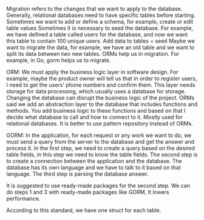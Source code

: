 Migration refers to the changes that we want to apply to the database.
Generally, relational databases need to have specific tables before starting.
Sometimes we want to add or define a schema, for example, create or edit table values
Sometimes it is necessary to seed the database.
For example, we have defined a table called users for the database, and now we want this table to contain 100 unique users.
Add data to tables = seed 
Maybe we want to migrate the data, for example, we have an old table and we want to split its data between two new tables.
ORMs help us in migration.
For example, in Go, gorm helps us to migrate.

ORM:
We must apply the business logic layer in software design.
For example, maybe the product owner will tell us that in order to register users, I need to get the users' phone numbers and confirm them.
This layer needs storage for data processing, which usually uses a database for storage.
Changing the database can disrupt the business logic of the project.
ORMs said we add an abstraction layer to the database that includes functions and methods. You add business logic to these functions and based on that I decide what database to call and how to connect to it.
Mostly used for relational databases.
It is better to use pattern repository instead of ORMs.

GORM:
In the application, for each request or any work we want to do, we must send a query from the server to the database and get the answer and process it.
In the first step, we need to create a query based on the desired table fields, in this step we need to know the table fields.
The second step is to create a connection between the application and the database.
The database has its own language and we have to talk to it based on that language.
The third step is parsing the database answer.

It is suggested to use ready-made packages for the second step.
We can do steps 1 and 3 with ready-made packages like GORM, It lowers performance.

According to this standard, we have one struct for each table.
